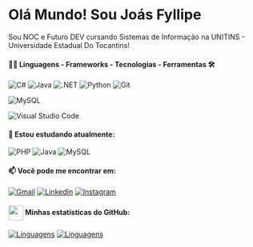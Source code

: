 # Olá Mundo! Sou Joás Fyllipe

Sou NOC e Futuro DEV cursando Sistemas de Informação na UNITINS - Universidade Estadual Do Tocantins!

<div style="width: max-content;">

#### 👨‍💻 Linguagens - Frameworks - Tecnologias - Ferramentas  🛠

![C#](https://img.shields.io/badge/C%23-239120?style=for-the-badge&logo=c-sharp&logoColor=white)
![Java](https://img.shields.io/badge/java-%23ED8B00.svg?style=for-the-badge&logo=openjdk&logoColor=white)
![.NET](https://img.shields.io/badge/.NET-5C2D91?style=for-the-badge&logo=.net&logoColor=white)
![Python](https://img.shields.io/badge/python-3670A0?style=for-the-badge&logo=python&logoColor=ffdd54)
![Git](https://img.shields.io/badge/GIT-E44C30?style=for-the-badge&logo=git&logoColor=white)</div>

</div>

![MySQL](https://img.shields.io/badge/MySQL-00000F?style=for-the-badge&logo=mysql&logoColor=white)
</div>

![Visual Studio Code](https://img.shields.io/badge/Visual%20Studio%20Code-%232D9EEA?style=flat-square&labelColor=%23414141&logo=visual-studio-code&logoColor=white)
</div></div>

#### 🌱 Estou estudando atualmente:
<div style="width: max-content;">
  
![PHP](https://img.shields.io/badge/PHP-777BB4?style=for-the-badge&logo=php&logoColor=white)
![Java](https://img.shields.io/badge/java-%23ED8B00.svg?style=for-the-badge&logo=openjdk&logoColor=white)
![MySQL](https://img.shields.io/badge/MySQL-00000F?style=for-the-badge&logo=mysql&logoColor=white)
</div>

#### 📫 Você pode me encontrar em:

[![Gmail](https://img.shields.io/badge/Gmail-333333?style=for-the-badge&logo=gmail&logoColor=red)](mailto:joasfyllipe@unitins.br)
[![LinkedIn](https://img.shields.io/badge/-LinkedIn-%230A66C2?style=flat-square&labelColor=%230A66C2&logo=linkedin&logoColor=black&link=https://www.linkedin.com/in/arthurgalanti/)](https://www.linkedin.com/in/joassolano/)
[![Instagram](https://img.shields.io/badge/-Instagram-%23E4405F?style=for-the-badge&logo=instagram&logoColor=white)](https://www.instagram.com/joasfyllipee/)
</div>



#### <img src="https://github.githubassets.com/images/modules/logos_page/GitHub-Mark.png" width="30" style="vertical-align: middle;"> Minhas estatísticas do GitHub: 
[![Linguagens](https://github-readme-stats.vercel.app/api?username=JoasFyllipe&show_icons=true&locale=pt-BR&&theme=dark)](https://github.com/JoasFyllipe?tab=repositories)
[![Linguagens](https://github-readme-stats.vercel.app/api/top-langs/?username=JoasFyllipe&layout=compact&locale=pt-BR&&theme=dark)](https://github.com/JoasFyllipe?tab=repositories)

#
